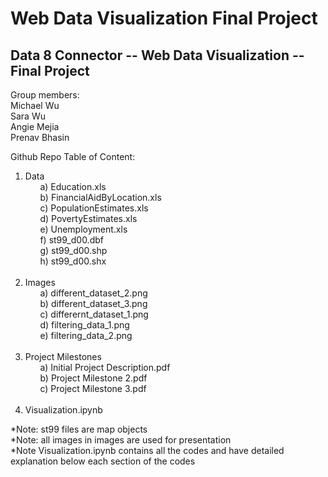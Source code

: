 # Web Data Visualization Final Project

## Data 8 Connector -- Web Data Visualization -- Final Project
Group members: <br/>
Michael Wu<br/>
Sara Wu<br/>
Angie Mejia<br/>
Prenav Bhasin<br/>

Github Repo Table of Content:<br/>
1. Data<br/>
&nbsp;&nbsp;&nbsp;&nbsp;&nbsp;&nbsp;a) Education.xls<br/>
&nbsp;&nbsp;&nbsp;&nbsp;&nbsp;&nbsp;b) FinancialAidByLocation.xls<br/>
&nbsp;&nbsp;&nbsp;&nbsp;&nbsp;&nbsp;c) PopulationEstimates.xls<br/>
&nbsp;&nbsp;&nbsp;&nbsp;&nbsp;&nbsp;d) PovertyEstimates.xls<br/>
&nbsp;&nbsp;&nbsp;&nbsp;&nbsp;&nbsp;e) Unemployment.xls<br/>
&nbsp;&nbsp;&nbsp;&nbsp;&nbsp;&nbsp;f) st99_d00.dbf<br/>
&nbsp;&nbsp;&nbsp;&nbsp;&nbsp;&nbsp;g) st99_d00.shp<br/>
 &nbsp;&nbsp;&nbsp;&nbsp;&nbsp;&nbsp;h) st99_d00.shx<br/>
    <br/>
2. Images <br/>
 &nbsp;&nbsp;&nbsp;&nbsp;&nbsp;&nbsp;a) different_dataset_2.png<br/>
&nbsp;&nbsp;&nbsp;&nbsp;&nbsp;&nbsp;b) different_dataset_3.png<br/>
&nbsp;&nbsp;&nbsp;&nbsp;&nbsp;&nbsp;c) differernt_dataset_1.png<br/>
&nbsp;&nbsp;&nbsp;&nbsp;&nbsp;&nbsp;d) filtering_data_1.png<br/>
&nbsp;&nbsp;&nbsp;&nbsp;&nbsp;&nbsp;e) filtering_data_2.png<br/>
    <br/>
3. Project Milestones<br/>
&nbsp;&nbsp;&nbsp;&nbsp;&nbsp;&nbsp;a) Initial Project Description.pdf<br/>
&nbsp;&nbsp;&nbsp;&nbsp;&nbsp;&nbsp;b) Project Milestone 2.pdf<br/>
&nbsp;&nbsp;&nbsp;&nbsp;&nbsp;&nbsp;c) Project Milestone 3.pdf<br/>
    <br/>
4. Visualization.ipynb<br/>

*Note: st99 files are map objects<br/>
*Note: all images in images are used for presentation<br/>
*Note Visualization.ipynb contains all the codes and have detailed explanation below each section of the codes



